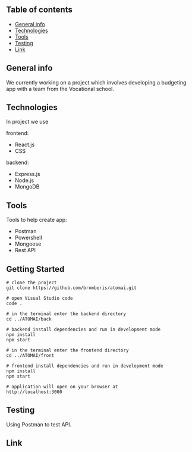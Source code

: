 ## Table of contents

- [General info](#general-info)
- [Technologies](#technologies)
- [Tools](#tools)
- [Testing](#testing)
- [Link](#link)

## General info

We currently working on a project which involves developing a budgeting app with a team from the Vocational school.

## Technologies

In project we use

frontend:

- React.js
- CSS

backend:

- Express.js
- Node.js
- MongoDB

## Tools

Tools to help create app:

- Postman
- Powershell
- Mongoose
- Rest API

## Getting Started
 ```
# clone the project
git clone https://github.com/bromberis/atomai.git

# open Visual Studio code
code .

# in the terminal enter the backend directory
cd ../ATOMAI/back

# backend install dependencies and run in development mode
npm install
npm start

# in the terminal enter the frontend directory
cd ../ATOMAI/front

# frontend install dependencies and run in development mode
npm install
npm start

# application will open on your browser at
http://localhost:3000
```
## Testing

Using Postman to test API.


## Link
